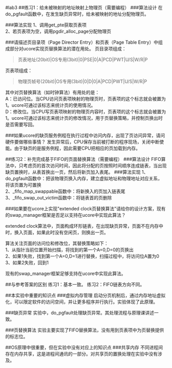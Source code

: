 #lab3
##练习1：给未被映射的地址映射上物理页（需要编程）
###算法设计
在do_pgfault函数中，在发生缺页异常时，给未被映射的地址分配物理页。

###算法实现
1、调用get_pte获取页表项  
2、若页表项为空，调用pgdir_alloc_page分配物理页  

###请描述页目录项（Page Director Entry）和页表（Page Table Entry）中组成部分对ucore实现页替换算法的潜在用处。
页目录项组成：
>页表地址(20bit)|OS专用(3bit)|0|PSE|0|A|PCD|PWT|U/S|W/R|P

页表项组成：
>物理页帧号(20bit)|OS专用(3bit)|0|D|0|A|PCD|PWT|U/S|W/R|P

其中对页替换算法（如时钟算法）有用处的是：  
A：已访问位。当CPU访问页表项映射的物理页时，页表项的这个标志就会被置为1。ucore可通过该标志来统计页的使用情况。  
 D：修改位。当CPU写页表项映射的物理页内容时，页表项的这个标志就会被置为1。ucore可通过该标志来统计页的修改情况，用于页替换策略，并控制页换出时是否需要写回。  

###如果ucore的缺页服务例程在执行过程中访问内存，出现了页访问异常，请问硬件要做哪些事情？
发生异常后，CPU保存当前被打断的程序现场，关闭中断使能。由于缺页的是服务例程，因此需要CPU把相应的页加载到内存。

##练习2：补充完成基于FIFO的页面替换算法（需要编程）
###算法设计
FIFO算法中，只考虑页的首次访问时间，因此将分配的页按照时间顺序连成链表，当出现缺页置换时，从表首换出一页，然后将新页加入表尾。
###算法实现
1、do_pgfault函数中：把该物理页换入内存，建立虚拟地址和物理地址对应关系，将该页置为可置换  
2、_fifo_map_swappable函数中：将新换入的页加入链表尾  
3、_fifo_swap_out_victim函数中：将链表首的页删除

###如果要在ucore上实现"extended clock页替换算法"请给你的设计方案，现有的swap_manager框架是否足以支持在ucore中实现此算法？
  
extended clock算法中，页面构成环形链表，在出现缺页异常，页面不在内存中时，换入页面，如果此时没有空闲页，则换出一页。

算法关注页面的访问位和修改位，其替换策略如下：  
1、从指针当前位置开始扫描，将找到的第一个A=0,D=0的页换出  
2、如果1失败，找到第一个A=0,D=1进行替换，扫描过程中，将访问位A置为0   
3、如果2失败，回到1

现有的swap_manager框架足够支持在ucore中实现此算法。


##与参考答案的区别
练习1：基本一致。
练习2：FIFO链表方向不同。

##本实验中重要的知识点
###虚拟内存管理
启动分页机制后，通过内存地址虚拟化，可以限定软件的访问空间，并让更多程序并行执行。实验体现了此原理。

###缺页异常
实验中，do_pgfault处理缺页异常。其处理流程与原理课讲述一致。

###页替换算法
实验主要实现了FIFO替换算法，没有用到页表项中为页替换提供的标志位。

##OS原理中很重要，但在实验中没有对应上的知识点
###共享内存
不同进程间存在内存共享，这是进程间通讯的一部分。对共享页的置换处理在实验中没有涉及。

